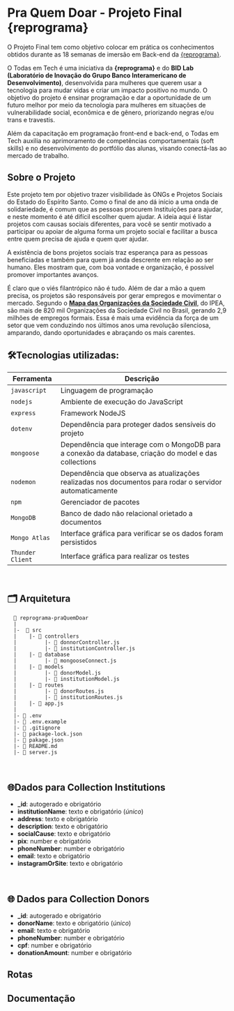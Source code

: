 # Pra Quem Doar - Projeto Final {reprograma}

O Projeto Final tem como objetivo colocar em prática os conhecimentos obtidos durante as 18 semanas de imersão em Back-end da [{reprograma}](https://reprograma.com.br/).

O Todas em Tech é uma iniciativa da **{reprograma}** e do **BID Lab (Laboratório de Inovação do Grupo Banco Interamericano de Desenvolvimento)**, desenvolvida para mulheres que querem usar a tecnologia para mudar vidas e criar um impacto positivo no mundo. O objetivo do projeto é ensinar programação e dar a oportunidade de um futuro melhor por meio da tecnologia para mulheres em situações de vulnerabilidade social, econômica e de gênero, priorizando negras e/ou trans e travestis.

Além da capacitação em programação front-end e back-end, o Todas em Tech auxilia no aprimoramento de competências comportamentais (soft skills) e no desenvolvimento do portfólio das alunas, visando conectá-las ao mercado de trabalho.

## Sobre o Projeto

Este projeto tem por objetivo trazer visibilidade às ONGs e Projetos Sociais do Estado do Espírito Santo. Como o final de ano dá início a uma onda de solidariedade, é comum que as pessoas procurem Instituições para ajudar, e neste momento é até difícil escolher quem ajudar. A ideia aqui é listar projetos com causas sociais diferentes, para você se sentir motivado a participar ou apoiar de alguma forma um projeto social e facilitar a busca entre quem precisa de ajuda e quem quer ajudar.

A existência de bons projetos sociais traz esperança para as pessoas beneficiadas e também para quem já anda descrente em relação ao ser humano. Eles mostram que, com boa vontade e organização, é possível promover importantes avanços.

É claro que o viés filantrópico não é tudo. Além de dar a mão a quem precisa, os projetos são responsáveis por gerar empregos e movimentar o mercado. Segundo o **[Mapa das Organizações da Sociedade Civil](https://mapaosc.ipea.gov.br/indicadores)**, do IPEA, são mais de 820 mil Organizações da Sociedade Civil no Brasil, gerando 2,9 milhões de empregos formais. Essa é mais uma evidência da força de um setor que vem conduzindo nos últimos anos uma revolução silenciosa, amparando, dando oportunidades e abraçando os mais carentes.

## 🛠️Tecnologias utilizadas:

| Ferramenta       | Descrição                                                                                               |
| ---------------- | ------------------------------------------------------------------------------------------------------- |
| `javascript`     | Linguagem de programação                                                                                |
| `nodejs`         | Ambiente de execução do JavaScript                                                                      |
| `express`        | Framework NodeJS                                                                                        |
| `dotenv`         | Dependência para proteger dados sensíveis do projeto                                                    |
| `mongoose`       | Dependência que interage com o MongoDB para a conexão da database, criação do model e das collections   |
| `nodemon`        | Dependência que observa as atualizações realizadas nos documentos para rodar o servidor automaticamente |
| `npm`            | Gerenciador de pacotes                                                                                  |
| `MongoDB`        | Banco de dado não relacional orietado a documentos                                                      |
| `Mongo Atlas`    | Interface gráfica para verificar se os dados foram persistidos                                          |
| `Thunder Client` | Interface gráfica para realizar os testes                                                               |

<br>

## 🗂️ Arquitetura

```
  📁 reprograma-praQuemDoar
  |
  |-  📁 src
  |    |- 📁 controllers
  |         |- 📄 donnorController.js
  |         |- 📄 institutionController.js
  |    |- 📁 database
  |         |- 📄 mongooseConnect.js
  |    |- 📁 models
  |         |- 📄 donorModel.js
  |         |- 📄 institutionModel.js
  |    |- 📁 routes
  |         |- 📄 donorRoutes.js
  |         |- 📄 institutionRoutes.js
  |    |- 📄 app.js
  |
  |- 📄 .env
  |- 📄 .env.example
  |- 📄 .gitignore
  |- 📄 package-lock.json
  |- 📄 pakage.json
  |- 📄 README.md
  |- 📄 server.js
```

<br>

## 🌐Dados para Collection Institutions

- **\_id**: autogerado e obrigatório
- **institutionName**: texto e obrigatório (_único_)
- **address**: texto e obrigatório
- **description**: texto e obrigatório
- **socialCause**: texto e obrigatório
- **pix**: number e obrigatório
- **phoneNumber**: number e obrigatório
- **email**: texto e obrigatório
- **instagramOrSite**: texto e obrigatório

 <br>

## 🌐 Dados para Collection Donors

- **\_id**: autogerado e obrigatório
- **donorName**: texto e obrigatório (_único_)
- **email**: texto e obrigatório
- **phoneNumber**: number e obrigatório
- **cpf**: number e obrigatório
- **donationAmount**: number e obrigatório

## Rotas

## Documentação
